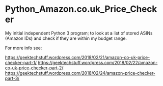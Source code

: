 # Python_Amazon.co.uk_Price_Checker
My initial independent Python 3 program; to look at a list of stored ASINs (Amazon IDs) and check if they are within my budget range.

For more info see:

https://geektechstuff.wordpress.com/2018/02/21/amazon-co-uk-price-checker-part-1/
https://geektechstuff.wordpress.com/2018/02/22/amazon-co-uk-price-checker-part-2/
https://geektechstuff.wordpress.com/2018/02/24/amazon-price-checker-part-3/
